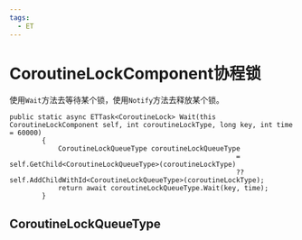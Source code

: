 ```yaml
---
tags:
  - ET
---
```

# CoroutineLockComponent协程锁
使用`Wait`方法去等待某个锁，使用`Notify`方法去释放某个锁。
```CSharp
public static async ETTask<CoroutineLock> Wait(this CoroutineLockComponent self, int coroutineLockType, long key, int time = 60000)
        {
            CoroutineLockQueueType coroutineLockQueueType 
                                                        = self.GetChild<CoroutineLockQueueType>(coroutineLockType) 
                                                        ?? self.AddChildWithId<CoroutineLockQueueType>(coroutineLockType);
            return await coroutineLockQueueType.Wait(key, time);
        }
```
## CoroutineLockQueueType

